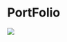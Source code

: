 # PortFolio
 
![](https://github.com/tanmayypramanick/tanmayypramanick.github.io/blob/main/assets/images/battleship.jpg)
